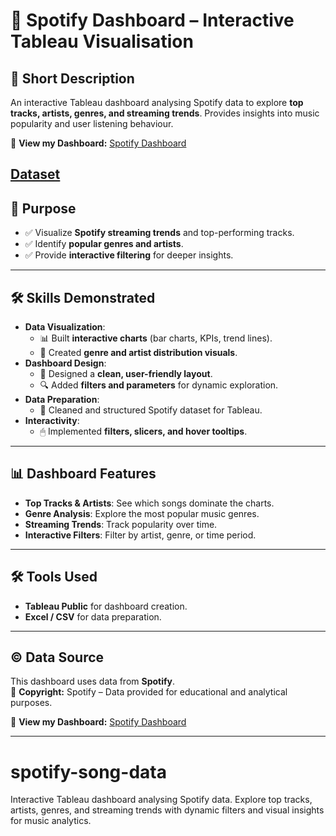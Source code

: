 
# 🎵 Spotify Dashboard – Interactive Tableau Visualisation

## 📌 Short Description
An interactive Tableau dashboard analysing Spotify data to explore **top tracks, artists, genres, and streaming trends**. Provides insights into music popularity and user listening behaviour.

🔗 **View my Dashboard:** [Spotify Dashboard](https://public.tableau.com/app/profile/vicentiu.iulian.murgan/viz/SpotifyTask/Dashboard1)

[Dataset](https://drive.google.com/file/d/1RQjFLQR2SDL7JkNOolXGm3T0Z1DUH2kM/view?usp=drive_link)
---

## 🎯 Purpose
- ✅ Visualize **Spotify streaming trends** and top-performing tracks.
- ✅ Identify **popular genres and artists**.
- ✅ Provide **interactive filtering** for deeper insights.

---

## 🛠 Skills Demonstrated
- **Data Visualization**:
  - 📊 Built **interactive charts** (bar charts, KPIs, trend lines).
  - 🥧 Created **genre and artist distribution visuals**.
- **Dashboard Design**:
  - 🎨 Designed a **clean, user-friendly layout**.
  - 🔍 Added **filters and parameters** for dynamic exploration.
- **Data Preparation**:
  - 🧹 Cleaned and structured Spotify dataset for Tableau.
- **Interactivity**:
  - 🖱 Implemented **filters, slicers, and hover tooltips**.

---

## 📊 Dashboard Features
- **Top Tracks & Artists**: See which songs dominate the charts.
- **Genre Analysis**: Explore the most popular music genres.
- **Streaming Trends**: Track popularity over time.
- **Interactive Filters**: Filter by artist, genre, or time period.

---

## 🛠 Tools Used
- **Tableau Public** for dashboard creation.
- **Excel / CSV** for data preparation.

---

## © Data Source
This dashboard uses data from **Spotify**.  
📜 **Copyright:** Spotify – Data provided for educational and analytical purposes.

🔗 **View my Dashboard:** [Spotify Dashboard](https://public.tableau.com/app/profile/vicentiu.iulian.murgan/viz/SpotifyTask/Dashboard1)

---
# spotify-song-data
Interactive Tableau dashboard analysing Spotify data. Explore top tracks, artists, genres, and streaming trends with dynamic filters and visual insights for music analytics.
